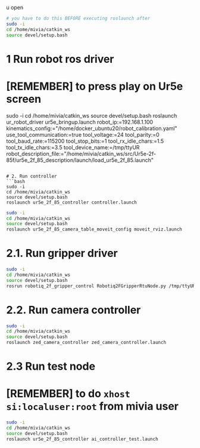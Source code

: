 u open
```bash
# you have to do this BEFORE executing roslaunch after
sudo -i
cd /home/mivia/catkin_ws
source devel/setup.bash
```

# 1 Run robot ros driver
# [REMEMBER] to press play on Ur5e screen
sudo -i
cd /home/mivia/catkin_ws
source devel/setup.bash
roslaunch ur_robot_driver ur5e_bringup.launch robot_ip:=192.168.1.100 kinematics_config:="/home/docker_ubuntu20/robot_calibration.yaml" use_tool_communication:=true tool_voltage:=24 tool_parity:=0 tool_baud_rate:=115200 tool_stop_bits:=1 tool_rx_idle_chars:=1.5 tool_tx_idle_chars:=3.5 tool_device_name:=/tmp/ttyUR robot_description_file:="/home/mivia/catkin_ws/src/Ur5e-2f-85f/ur5e_2f_85_description/launch/load_ur5e_2f_85.launch"
```

# 2. Run controller
```bash
sudo -i
cd /home/mivia/catkin_ws
source devel/setup.bash
roslaunch ur5e_2f_85_controller controller.launch 
```

```bash
sudo -i
cd /home/mivia/catkin_ws
source devel/setup.bash
roslaunch ur5e_2f_85_camera_table_moveit_config moveit_rviz.launch 
``` 

# 2.1. Run gripper driver
```bash
sudo -i
cd /home/mivia/catkin_ws
source devel/setup.bash
rosrun robotiq_2f_gripper_control Robotiq2FGripperRtuNode.py /tmp/ttyUR
```

# 2.2. Run camera controller
```bash
sudo -i
cd /home/mivia/catkin_ws
source devel/setup.bash
roslaunch zed_camera_controller zed_camera_controller.launch
```

# 2.3 Run test node
# [REMEMBER] to do `xhost si:localuser:root` from mivia user
```bash
sudo -i
cd /home/mivia/catkin_ws
source devel/setup.bash
roslaunch ur5e_2f_85_controller ai_controller_test.launch
```